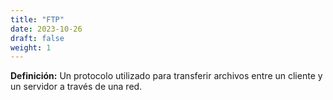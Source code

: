 ```yaml
---
title: "FTP"
date: 2023-10-26
draft: false
weight: 1
---
```


**Definición:** Un protocolo utilizado para transferir archivos entre un cliente y un servidor a través de una red.
